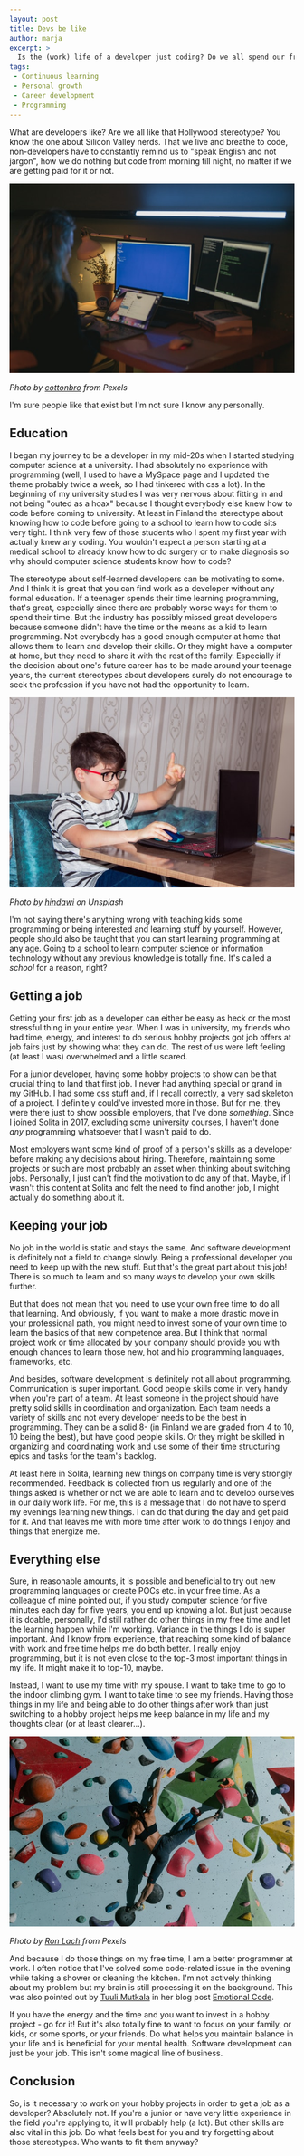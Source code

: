```yaml
---
layout: post
title: Devs be like
author: marja
excerpt: >
  Is the (work) life of a developer just coding? Do we all spend our free time exploring new programming languages or other related stuff?
tags:
 - Continuous learning
 - Personal growth
 - Career development
 - Programming
---
```


What are developers like? Are we all like that Hollywood stereotype? You know the one about Silicon Valley nerds. That we live and breathe to code, non-developers have to constantly remind us to "speak English and not jargon", how we do nothing but code from morning till night, no matter if we are getting paid for it or not. 

![Programmer](/img/devs-be-like/programmer.png)

*Photo by <a href="https://www.pexels.com/@cottonbro" target="_blank">cottonbro</a> from Pexels*

I'm sure people like that exist but I'm not sure I know any personally. 

## Education

I began my journey to be a developer in my mid-20s when I started studying computer science at a university. I had absolutely no experience with programming (well, I used to have a MySpace page and I updated the theme probably twice a week, so I had tinkered with css a lot). In the beginning of my university studies I was very nervous about fitting in and not being "outed as a hoax" because I thought everybody else knew how to code before coming to university. At least in Finland the stereotype about knowing how to code before going to a school to learn how to code sits very tight. I think very few of those students who I spent my first year with actually knew any coding. You wouldn't expect a person starting at a medical school to already know how to do surgery or to make diagnosis so why should computer science students know how to code?

The stereotype about self-learned developers can be motivating to some. And I think it is great that you can find work as a developer without any formal education. If a teenager spends their time learning programming, that's great, especially since there are probably worse ways for them to spend their time. But the industry has possibly missed great developers because someone didn't have the time or the means as a kid to learn programming. Not everybody has a good enough computer at home that allows them to learn and develop their skills. Or they might have a computer at home, but they need to share it with the rest of the family. Especially if the decision about one's future career has to be made around your teenage years, the current stereotypes about developers surely do not encourage to seek the profession if you have not had the opportunity to learn.

![Child learning](/img/devs-be-like/kid-learning.png)

*Photo by <a href="https://unsplash.com/@hindawi" target="_blank">hindawi</a> on Unsplash*

I'm not saying there's anything wrong with teaching kids some programming or being interested and learning stuff by yourself. However, people should also be taught that you can start learning programming at any age. Going to a school to learn computer science or information technology without any previous knowledge is totally fine. It's called a _school_ for a reason, right?

## Getting a job

Getting your first job as a developer can either be easy as heck or the most stressful thing in your entire year. When I was in university, my friends who had time, energy, and interest to do serious hobby projects got job offers at job fairs just by showing what they can do. The rest of us were left feeling (at least I was) overwhelmed and a little scared. 

For a junior developer, having some hobby projects to show can be that crucial thing to land that first job. I never had anything special or grand in my GitHub. I had some css stuff and, if I recall correctly, a very sad skeleton of a project. I definitely could've invested more in those. But for me, they were there just to show possible employers, that I've done _something_. Since I joined Solita in 2017, excluding some university courses, I haven't done _any_ programming whatsoever that I wasn't paid to do. 

Most employers want some kind of proof of a person's skills as a developer before making any decisions about hiring. Therefore, maintaining some projects or such are most probably an asset when thinking about switching jobs. Personally, I just can't find the motivation to do any of that. Maybe, if I wasn't this content at Solita and felt the need to find another job, I might actually do something about it.

## Keeping your job

No job in the world is static and stays the same. And software development is definitely not a field to change slowly. Being a professional developer you need to keep up with the new stuff. But that's the great part about this job! There is so much to learn and so many ways to develop your own skills further. 

But that does not mean that you need to use your own free time to do all that learning. And obviously, if you want to make a more drastic move in your professional path, you might need to invest some of your own time to learn the basics of that new competence area. But I think that normal project work or time allocated by your company should provide you with enough chances to learn those new, hot and hip programming languages, frameworks, etc.

And besides, software development is definitely not all about programming. Communication is super important. Good people skills come in very handy when you're part of a team. At least someone in the project should have pretty solid skills in coordination and organization. Each team needs a variety of skills and not every developer needs to be the best in programming. They can be a solid 8- (in Finland we are graded from 4 to 10, 10 being the best), but have good people skills. Or they might be skilled in organizing and coordinating work and use some of their time structuring epics and tasks for the team's backlog.

At least here in Solita, learning new things on company time is very strongly recommended. Feedback is collected from us regularly and one of the things asked is whether or not we are able to learn and to develop ourselves in our daily work life. For me, this is a message that I do not have to spend my evenings learning new things. I can do that during the day and get paid for it. And that leaves me with more time after work to do things I enjoy and things that energize me.

## Everything else

Sure, in reasonable amounts, it is possible and beneficial to try out new programming languages or create POCs etc. in your free time. As a colleague of mine pointed out, if you study computer science for five minutes each day for five years, you end up knowing a lot. But just because it is doable, personally, I'd still rather do other things in my free time and let the learning happen while I'm working. Variance in the things I do is super important. And I know from experience, that reaching some kind of balance with work and free time helps me do both better. I really enjoy programming, but it is not even close to the top-3 most important things in my life. It might make it to top-10, maybe.

Instead, I want to use my time with my spouse. I want to take time to go to the indoor climbing gym. I want to take time to see my friends. Having those things in my life and being able to do other things after work than just switching to a hobby project helps me keep balance in my life and my thoughts clear (or at least clearer...). 

![Balance](/img/devs-be-like/balance.png)

*Photo by <a href="https://www.pexels.com/@ron-lach" target="_blank">Ron Lach</a> from Pexels*

And because I do those things on my free time, I am a better programmer at work. I often notice that I've solved some code-related issue in the evening while taking a shower or cleaning the kitchen. I'm not actively thinking about my problem but my brain is still processing it on the background. This was also pointed out by [Tuuli Mutkala](https://www.linkedin.com/in/tuuli-mutkala-6a6b97a8/) in her blog post [Emotional Code](https://dev.solita.fi/2021/01/04/emotional-code.html).

If you have the energy and the time and you want to invest in a hobby project - go for it! But it's also totally fine to want to focus on your family, or kids, or some sports, or your friends. Do what helps you maintain balance in your life and is beneficial for your mental health. Software development can just be your job. This isn't some magical line of business.

## Conclusion

So, is it necessary to work on your hobby projects in order to get a job as a developer? Absolutely not. If you're a junior or have very little experience in the field you're applying to, it will probably help (a lot). But other skills are also vital in this job. Do what feels best for you and try forgetting about those stereotypes. Who wants to fit them anyway?
